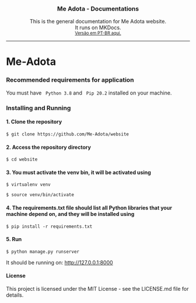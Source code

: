 <h3 align="center"><b>Me Adota - Documentations</b></h3>
<p align="center">
    This is the general documentation for Me Adota website.
    <br>
    It runs on MKDocs.
    <br>
    <small><a href="">Versão em PT-BR aqui.</a></small>
</p>
</div>
<hr>

# Me-Adota

### Recommended requirements for application

You must have <code> Python 3.8</code> and <code> Pip 20.2</code> installed on your machine.

### Installing and Running

#### 1. Clone the repository

```
$ git clone https://github.com/Me-Adota/website
```

#### 2. Access the repository directory

```
$ cd website
```

#### 3. You must activate the venv bin, it will be activated using

```
$ virtualenv venv
```
```
$ source venv/bin/activate
```

#### 4. The requirements.txt file should list all Python libraries that your machine depend on, and they will be installed using

```
$ pip install -r requirements.txt
```

#### 5. Run

```
$ python manage.py runserver
```


It should be running on: http://127.0.0.1:8000

#### License

This project is licensed under the MIT License - see the LICENSE.md file for details.